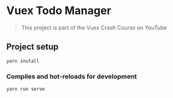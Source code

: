 # Vuex Todo Manager

> This project is part of the Vuex Crash Course on YouTube

## Project setup

```
yarn install
```

### Compiles and hot-reloads for development

```
yarn run serve
```
